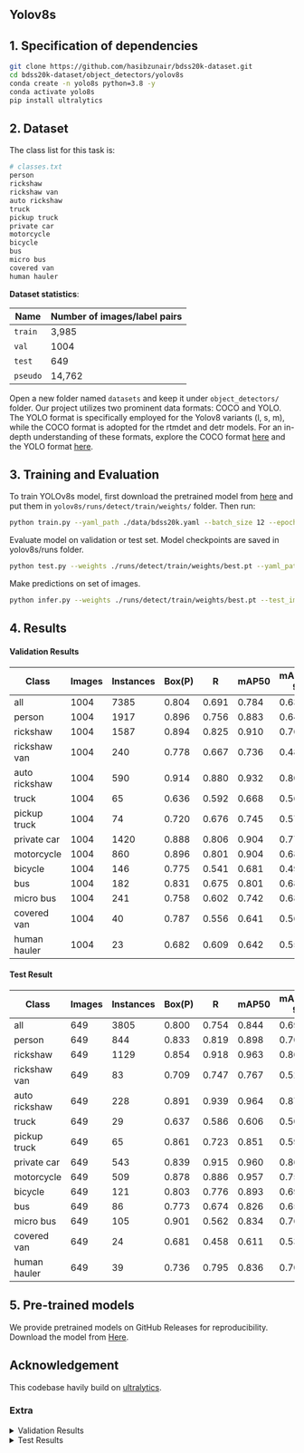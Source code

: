 ## Yolov8s

## 1. Specification of dependencies
```bash
git clone https://github.com/hasibzunair/bdss20k-dataset.git
cd bdss20k-dataset/object_detectors/yolov8s
conda create -n yolo8s python=3.8 -y
conda activate yolo8s
pip install ultralytics
```

## 2. Dataset
The class list for this task is:

```bash
# classes.txt
person
rickshaw
rickshaw van
auto rickshaw
truck
pickup truck
private car
motorcycle
bicycle
bus
micro bus
covered van
human hauler
```

**Dataset statistics**:

| Name     | Number of images/label pairs |
| -------- | ---------------------------- |
| `train`  | 3,985                        |
| `val`    | 1004                         |
| `test`   | 649                          |
| `pseudo` | 14,762                       |

Open a new folder named `datasets` and keep it under `object_detectors/` folder. Our project utilizes two prominent data formats: COCO and YOLO. The YOLO format is specifically employed for the Yolov8 variants (l, s, m), while the COCO format is adopted for the rtmdet and detr models. For an in-depth understanding of these formats, explore the COCO format [here](https://roboflow.com/formats/coco-json) and the YOLO format [here](https://roboflow.com/formats/yolov8-pytorch-txt). 


## 3. Training and Evaluation

To train YOLOv8s model, first download the pretrained model from [here](https://github.com/ultralytics/assets/releases/download/v0.0.0/yolov8s.pt) and put them in `yolov8s/runs/detect/train/weights/` folder. Then run:

```bash
python train.py --yaml_path ./data/bdss20k.yaml --batch_size 12 --epochs 400 --device 0
```
Evaluate model on validation or test set. Model checkpoints are saved in yolov8s/runs folder.

```bash
python test.py --weights ./runs/detect/train/weights/best.pt --yaml_path ./data/bdss20k.yaml --batch_size 12 --device 0 
```

Make predictions on set of images.
```bash
python infer.py --weights ./runs/detect/train/weights/best.pt --test_image_path ../datasets/bdss20k/images/test/ --save_dir predictions/
```


## 4. Results

#### Validation Results
| Class         | Images | Instances | Box(P) | R     | mAP50 | mAP50-95 |
| ------------- | ------ | --------- | ------ | ----- | ----- | -------- |
| all           | 1004   | 7385      | 0.804  | 0.691 | 0.784 | 0.637    |
| person        | 1004   | 1917      | 0.896  | 0.756 | 0.883 | 0.645    |
| rickshaw      | 1004   | 1587      | 0.894  | 0.825 | 0.910 | 0.765    |
| rickshaw van  | 1004   | 240       | 0.778  | 0.667 | 0.736 | 0.482    |
| auto rickshaw | 1004   | 590       | 0.914  | 0.880 | 0.932 | 0.809    |
| truck         | 1004   | 65        | 0.636  | 0.592 | 0.668 | 0.569    |
| pickup truck  | 1004   | 74        | 0.720  | 0.676 | 0.745 | 0.578    |
| private car   | 1004   | 1420      | 0.888  | 0.806 | 0.904 | 0.771    |
| motorcycle    | 1004   | 860       | 0.896  | 0.801 | 0.904 | 0.689    |
| bicycle       | 1004   | 146       | 0.775  | 0.541 | 0.681 | 0.493    |
| bus           | 1004   | 182       | 0.831  | 0.675 | 0.801 | 0.687    |
| micro bus     | 1004   | 241       | 0.758  | 0.602 | 0.742 | 0.680    |
| covered van   | 1004   | 40        | 0.787  | 0.556 | 0.641 | 0.561    |
| human hauler  | 1004   | 23        | 0.682  | 0.609 | 0.642 | 0.552    |

#### Test Result
| Class         | Images | Instances | Box(P) | R     | mAP50 | mAP50-95 |
| ------------- | ------ | --------- | ------ | ----- | ----- | -------- |
| all           | 649    | 3805      | 0.800  | 0.754 | 0.844 | 0.694    |
| person        | 649    | 844       | 0.833  | 0.819 | 0.898 | 0.702    |
| rickshaw      | 649    | 1129      | 0.854  | 0.918 | 0.963 | 0.860    |
| rickshaw van  | 649    | 83        | 0.709  | 0.747 | 0.767 | 0.528    |
| auto rickshaw | 649    | 228       | 0.891  | 0.939 | 0.964 | 0.872    |
| truck         | 649    | 29        | 0.637  | 0.586 | 0.606 | 0.500    |
| pickup truck  | 649    | 65        | 0.861  | 0.723 | 0.851 | 0.594    |
| private car   | 649    | 543       | 0.839  | 0.915 | 0.960 | 0.865    |
| motorcycle    | 649    | 509       | 0.878  | 0.886 | 0.957 | 0.751    |
| bicycle       | 649    | 121       | 0.803  | 0.776 | 0.893 | 0.694    |
| bus           | 649    | 86        | 0.773  | 0.674 | 0.826 | 0.651    |
| micro bus     | 649    | 105       | 0.901  | 0.562 | 0.834 | 0.768    |
| covered van   | 649    | 24        | 0.681  | 0.458 | 0.611 | 0.535    |
| human hauler  | 649    | 39        | 0.736  | 0.795 | 0.836 | 0.707    |


## 5. Pre-trained models
We provide pretrained models on GitHub Releases for reproducibility. Download the model from [Here](https://github.com/hasibzunair/bdss20k-dataset/releases/download/0.0.1/best.pt).

## Acknowledgement

This codebase havily build on [ultralytics](https://github.com/ultralytics/ultralytics).



### Extra
<details>
  <summary> Validation Results</summary>

| Class         | Images | Instances | Box(P) | R     | mAP50 | mAP50-95 |
| ------------- | ------ | --------- | ------ | ----- | ----- | -------- |
| all           | 1004   | 7385      | 0.804  | 0.691 | 0.784 | 0.637    |
| person        | 1004   | 1917      | 0.896  | 0.756 | 0.883 | 0.645    |
| rickshaw      | 1004   | 1587      | 0.894  | 0.825 | 0.910 | 0.765    |
| rickshaw van  | 1004   | 240       | 0.778  | 0.667 | 0.736 | 0.482    |
| auto rickshaw | 1004   | 590       | 0.914  | 0.880 | 0.932 | 0.809    |
| truck         | 1004   | 65        | 0.636  | 0.592 | 0.668 | 0.569    |
| pickup truck  | 1004   | 74        | 0.720  | 0.676 | 0.745 | 0.578    |
| private car   | 1004   | 1420      | 0.888  | 0.806 | 0.904 | 0.771    |
| motorcycle    | 1004   | 860       | 0.896  | 0.801 | 0.904 | 0.689    |
| bicycle       | 1004   | 146       | 0.775  | 0.541 | 0.681 | 0.493    |
| bus           | 1004   | 182       | 0.831  | 0.675 | 0.801 | 0.687    |
| micro bus     | 1004   | 241       | 0.758  | 0.602 | 0.742 | 0.680    |
| covered van   | 1004   | 40        | 0.787  | 0.556 | 0.641 | 0.561    |
| human hauler  | 1004   | 23        | 0.682  | 0.609 | 0.642 | 0.552    |

</details>

<details>
  <summary>Test Results</summary>

| Class         | Images | Instances | Box(P) | R     | mAP50 | mAP50-95 |
| ------------- | ------ | --------- | ------ | ----- | ----- | -------- |
| all           | 649    | 3805      | 0.800  | 0.754 | 0.844 | 0.694    |
| person        | 649    | 844       | 0.833  | 0.819 | 0.898 | 0.702    |
| rickshaw      | 649    | 1129      | 0.854  | 0.918 | 0.963 | 0.860    |
| rickshaw van  | 649    | 83        | 0.709  | 0.747 | 0.767 | 0.528    |
| auto rickshaw | 649    | 228       | 0.891  | 0.939 | 0.964 | 0.872    |
| truck         | 649    | 29        | 0.637  | 0.586 | 0.606 | 0.500    |
| pickup truck  | 649    | 65        | 0.861  | 0.723 | 0.851 | 0.594    |
| private car   | 649    | 543       | 0.839  | 0.915 | 0.960 | 0.865    |
| motorcycle    | 649    | 509       | 0.878  | 0.886 | 0.957 | 0.751    |
| bicycle       | 649    | 121       | 0.803  | 0.776 | 0.893 | 0.694    |
| bus           | 649    | 86        | 0.773  | 0.674 | 0.826 | 0.651    |
| micro bus     | 649    | 105       | 0.901  | 0.562 | 0.834 | 0.768    |
| covered van   | 649    | 24        | 0.681  | 0.458 | 0.611 | 0.535    |
| human hauler  | 649    | 39        | 0.736  | 0.795 | 0.836 | 0.707    |

</details>



